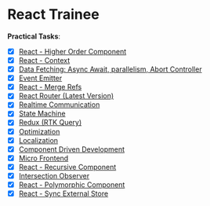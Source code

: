 # React Trainee

**Practical Tasks**:

- [x] [React - Higher Order Component](src/components/higher-order-component)
- [x] [React - Context](src/components/context)
- [x] [Data Fetching: Async Await, parallelism, Abort Controller](src/components/data-fetching)
- [x] [Event Emitter](src/components/event-emitter)
- [x] [React - Merge Refs](src/components/merge-refs)
- [x] [React Router (Latest Version)](src/components/react-router)
- [x] [Realtime Communication](src/components/realtime-communication)
- [x] [State Machine](src/components/state-machine)
- [x] [Redux (RTK Query)](src/components/redux)
- [x] [Optimization](src/components/optimization)
- [x] [Localization](src/components/localization)
- [x] [Component Driven Development](src/components/component-driven-development)
- [x] [Micro Frontend](src/components/micro-frontend)
- [x] [React - Recursive Component](src/components/recursive-component)
- [x] [Intersection Observer](src/components/intersection-observer)
- [x] [React - Polymorphic Component](src/components/polymorphic-component)
- [x] [React - Sync External Store](src/components/sync-external-store)